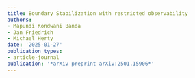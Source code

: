 ```yaml
---
title: Boundary Stabilization with restricted observability
authors:
- Mapundi Kondwani Banda
- Jan Friedrich
- Michael Herty
date: '2025-01-27'
publication_types:
- article-journal
publication: '*arXiv preprint arXiv:2501.15906*'
---
```

